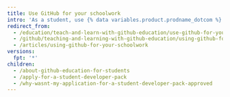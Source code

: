 ```yaml
---
title: Use GitHub for your schoolwork
intro: 'As a student, use {% data variables.product.prodname_dotcom %} to collaborate on your school projects and build real-world experience.'
redirect_from:
  - /education/teach-and-learn-with-github-education/use-github-for-your-schoolwork
  - /github/teaching-and-learning-with-github-education/using-github-for-your-schoolwork
  - /articles/using-github-for-your-schoolwork
versions:
  fpt: '*'
children:
  - /about-github-education-for-students
  - /apply-for-a-student-developer-pack
  - /why-wasnt-my-application-for-a-student-developer-pack-approved
---
```


